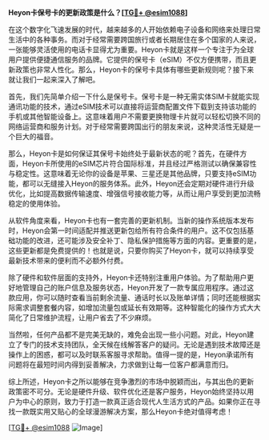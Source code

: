 **Heyon卡保号卡的更新政策是什么？[[TG💪+ @esim1088](https://t.me/s/esim1088)]**

在这个数字化飞速发展的时代，越来越多的人开始依赖电子设备和网络来处理日常生活中的各种事务。而对于经常需要跨国旅行或者长期居住在多个国家的人来说，一张能够灵活使用的电话卡显得尤为重要。Heyon卡就是这样一个专注于为全球用户提供便捷通信服务的品牌。它提供的保号卡（eSIM）不仅方便携带，而且更新政策也非常人性化。那么，Heyon卡的保号卡具体有哪些更新规则呢？接下来就让我们一起来深入了解吧。

首先，我们先简单介绍一下什么是保号卡。保号卡是一种无需实体SIM卡就能实现通讯功能的技术，通过eSIM技术可以直接将运营商配置文件下载到支持该功能的手机或其他智能设备上。这意味着用户不需要更换物理卡片就可以轻松切换不同的网络运营商和服务计划。对于经常需要跨国出行的朋友来说，这种灵活性无疑是一个巨大的福音。

那么，Heyon卡是如何保证其保号卡始终处于最新状态的呢？首先，在硬件方面，Heyon卡所使用的eSIM芯片符合国际标准，并且经过严格测试以确保兼容性与稳定性。这意味着无论你的设备是苹果、三星还是其他品牌，只要支持eSIM功能，都可以无缝接入Heyon的服务体系。此外，Heyon还会定期对硬件进行升级优化，比如提高数据传输速度、增强信号接收能力等，从而让用户享受到更加流畅稳定的使用体验。

从软件角度来看，Heyon卡也有一套完善的更新机制。当新的操作系统版本发布时，Heyon会第一时间适配并推送更新包给所有符合条件的用户。这不仅包括基础功能的改进，还可能涉及安全补丁、隐私保护措施等方面的内容。更重要的是，这些更新都是免费提供的！也就是说，只要你购买了Heyon卡，就可以持续享受最新技术带来的便利而不必额外付费。

除了硬件和软件层面的支持外，Heyon卡还特别注重用户体验。为了帮助用户更好地管理自己的账户信息及服务状态，Heyon开发了一款专属应用程序。通过这款应用，你可以随时查看当前剩余流量、通话时长以及账单详情；同时还能根据实际需求调整套餐内容，如增加流量包或延长有效期等。这种智能化的操作方式大大简化了日常维护流程，让用户省去了不少麻烦。

当然啦，任何产品都不是完美无缺的，难免会出现一些小问题。对此，Heyon建立了专门的技术支持团队，全天候在线解答客户的疑问。无论是遇到技术故障还是操作上的困惑，都可以及时联系客服寻求帮助。值得一提的是，Heyon承诺所有问题将在最短时间内得到妥善解决，力求做到让每一位客户都满意而归。

综上所述，Heyon卡之所以能够在竞争激烈的市场中脱颖而出，与其出色的更新政策密不可分。无论是硬件升级、软件优化还是客户服务，Heyon始终坚持以用户为中心的原则，致力于打造一款真正适合现代人生活方式的产品。如果你正在寻找一款既实用又贴心的全球漫游解决方案，那么Heyon卡绝对值得考虑！

[[TG💪+ @esim1088](https://t.me/s/esim1088) ![Image](https://i.postimg.cc/4NQfJmqS/Snipaste-2025-05-13-00-14-12.png)]